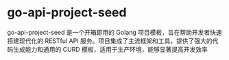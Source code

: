 # go-api-project-seed
go-api-project-seed 是一个开箱即用的 Golang 项目模板，旨在帮助开发者快速搭建现代化的 RESTful API 服务。项目集成了主流框架和工具，提供了强大的代码生成能力和通用的 CURD 模板，适用于生产环境，能够显著提高开发效率

